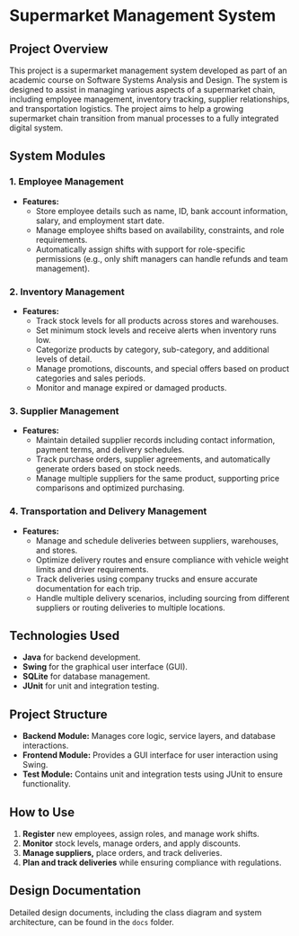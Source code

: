 # Supermarket Management System

## Project Overview
This project is a supermarket management system developed as part of an academic course on Software Systems Analysis and Design. The system is designed to assist in managing various aspects of a supermarket chain, including employee management, inventory tracking, supplier relationships, and transportation logistics. The project aims to help a growing supermarket chain transition from manual processes to a fully integrated digital system.

## System Modules

### 1. Employee Management
- **Features:**
  - Store employee details such as name, ID, bank account information, salary, and employment start date.
  - Manage employee shifts based on availability, constraints, and role requirements.
  - Automatically assign shifts with support for role-specific permissions (e.g., only shift managers can handle refunds and team management).

### 2. Inventory Management
- **Features:**
  - Track stock levels for all products across stores and warehouses.
  - Set minimum stock levels and receive alerts when inventory runs low.
  - Categorize products by category, sub-category, and additional levels of detail.
  - Manage promotions, discounts, and special offers based on product categories and sales periods.
  - Monitor and manage expired or damaged products.

### 3. Supplier Management
- **Features:**
  - Maintain detailed supplier records including contact information, payment terms, and delivery schedules.
  - Track purchase orders, supplier agreements, and automatically generate orders based on stock needs.
  - Manage multiple suppliers for the same product, supporting price comparisons and optimized purchasing.

### 4. Transportation and Delivery Management
- **Features:**
  - Manage and schedule deliveries between suppliers, warehouses, and stores.
  - Optimize delivery routes and ensure compliance with vehicle weight limits and driver requirements.
  - Track deliveries using company trucks and ensure accurate documentation for each trip.
  - Handle multiple delivery scenarios, including sourcing from different suppliers or routing deliveries to multiple locations.

## Technologies Used
- **Java** for backend development.
- **Swing** for the graphical user interface (GUI).
- **SQLite** for database management.
- **JUnit** for unit and integration testing.

## Project Structure
- **Backend Module:** Manages core logic, service layers, and database interactions.
- **Frontend Module:** Provides a GUI interface for user interaction using Swing.
- **Test Module:** Contains unit and integration tests using JUnit to ensure functionality.

## How to Use
1. **Register** new employees, assign roles, and manage work shifts.
2. **Monitor** stock levels, manage orders, and apply discounts.
3. **Manage suppliers,** place orders, and track deliveries.
4. **Plan and track deliveries** while ensuring compliance with regulations.

## Design Documentation
Detailed design documents, including the class diagram and system architecture, can be found in the `docs` folder.

